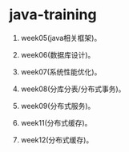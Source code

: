 # java-training

1. week05(java相关框架)。

2. week06(数据库设计)。

3. week07(系统性能优化)。

4. week08(分库分表/分布式事务)。

5. week09(分布式服务)。

6. week11(分布式缓存)。

7. week12(分布式缓存)。